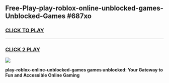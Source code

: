 
## Free-Play-play-roblox-online-unblocked-games-Unblocked-Games #687xo
<h3>
<a href="https://news.freeplayer.one?title=play-roblox-online-unblocked-games&ref=8M">CLICK TO PLAY</a></h3>
<hr>

<h3>
<a href="https://news.freeplayer.one?title=play-roblox-online-unblocked-games&ref=8M">CLICK 2 PLAY</a>
  
</h3>

<a href="https://news.freeplayer.one?title=play-roblox-online-unblocked-games&ref=8M"><img src="https://clearcache.store/games.png"></a>


**play-roblox-online-unblocked-games games unblocked: Your Gateway to Fun and Accessible Online Gaming**

